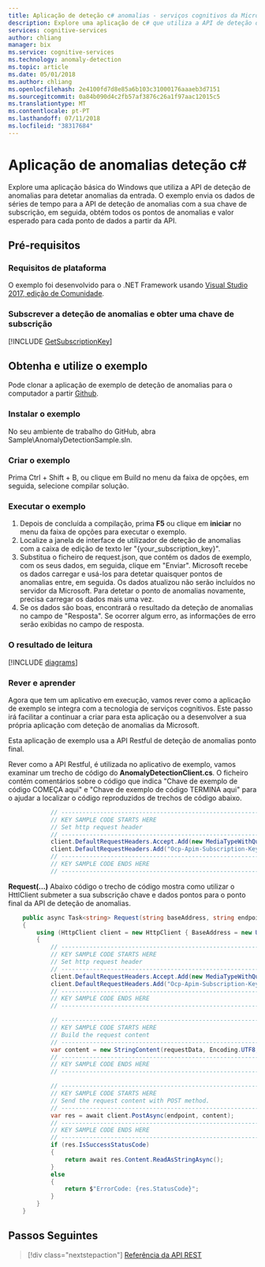 ```yaml
---
title: Aplicação de deteção c# anomalias - serviços cognitivos da Microsoft | Documentos da Microsoft
description: Explore uma aplicação de c# que utiliza a API de deteção de anomalias nos serviços cognitivos da Microsoft. Enviar pontos de dados original a API e obter o valor esperado e os pontos de anomalias.
services: cognitive-services
author: chliang
manager: bix
ms.service: cognitive-services
ms.technology: anomaly-detection
ms.topic: article
ms.date: 05/01/2018
ms.author: chliang
ms.openlocfilehash: 2e4100fd7d8e85a6b103c31000176aaaeb3d7151
ms.sourcegitcommit: 0a84b090d4c2fb57af3876c26a1f97aac12015c5
ms.translationtype: MT
ms.contentlocale: pt-PT
ms.lasthandoff: 07/11/2018
ms.locfileid: "38317684"
---
```

# <a name="anomaly-detection-c-application"></a>Aplicação de anomalias deteção c#

Explore uma aplicação básica do Windows que utiliza a API de deteção de anomalias para detetar anomalias da entrada. O exemplo envia os dados de séries de tempo para a API de deteção de anomalias com a sua chave de subscrição, em seguida, obtém todos os pontos de anomalias e valor esperado para cada ponto de dados a partir da API.

## <a name="prerequisites"></a>Pré-requisitos

### <a name="platform-requirements"></a>Requisitos de plataforma

O exemplo foi desenvolvido para o .NET Framework usando [Visual Studio 2017, edição de Comunidade](https://www.visualstudio.com/products/visual-studio-community-vs). 

### <a name="subscribe-to-anomaly-detection-and-get-a-subscription-key"></a>Subscrever a deteção de anomalias e obter uma chave de subscrição 

[!INCLUDE [GetSubscriptionKey](../includes/get-subscription-key.md)]

## <a name="get-and-use-the-example"></a>Obtenha e utilize o exemplo

Pode clonar a aplicação de exemplo de deteção de anomalias para o computador a partir [Github](https://github.com/MicrosoftAnomalyDetection/csharp-sample.git). 
<a name="Step1"></a>
### <a name="install-the-example"></a>Instalar o exemplo

No seu ambiente de trabalho do GitHub, abra Sample\AnomalyDetectionSample.sln.

<a name="Step2"></a>
### <a name="build-the-example"></a>Criar o exemplo

Prima Ctrl + Shift + B, ou clique em Build no menu da faixa de opções, em seguida, selecione compilar solução.

<a name="Step3"></a>
### <a name="run-the-example"></a>Executar o exemplo

1. Depois de concluída a compilação, prima **F5** ou clique em **iniciar** no menu da faixa de opções para executar o exemplo.
2. Localize a janela de interface de utilizador de deteção de anomalias com a caixa de edição de texto ler "{your_subscription_key}".
3. Substitua o ficheiro de request.json, que contém os dados de exemplo, com os seus dados, em seguida, clique em "Enviar". Microsoft recebe os dados carregar e usá-los para detetar quaisquer pontos de anomalias entre, em seguida. Os dados atualizou não serão incluídos no servidor da Microsoft. Para detetar o ponto de anomalias novamente, precisa carregar os dados mais uma vez.
4. Se os dados são boas, encontrará o resultado da deteção de anomalias no campo de "Resposta". Se ocorrer algum erro, as informações de erro serão exibidas no campo de resposta.

<a name="Review"></a>
### <a name="read-the-result"></a>O resultado de leitura

[!INCLUDE [diagrams](../includes/diagrams.md)]

<a name="Review"></a>
### <a name="review-and-learn"></a>Rever e aprender

Agora que tem um aplicativo em execução, vamos rever como a aplicação de exemplo se integra com a tecnologia de serviços cognitivos. Este passo irá facilitar a continuar a criar para esta aplicação ou a desenvolver a sua própria aplicação com deteção de anomalias da Microsoft.

Esta aplicação de exemplo usa a API Restful de deteção de anomalias ponto final.

Rever como a API Restful, é utilizada no aplicativo de exemplo, vamos examinar um trecho de código do **AnomalyDetectionClient.cs**. O ficheiro contém comentários sobre o código que indica "Chave de exemplo de código COMEÇA aqui" e "Chave de exemplo de código TERMINA aqui" para o ajudar a localizar o código reproduzidos de trechos de código abaixo.

```csharp
            // ----------------------------------------------------------------------
            // KEY SAMPLE CODE STARTS HERE
            // Set http request header
            // ---------------------------------------------------------------------- 
            client.DefaultRequestHeaders.Accept.Add(new MediaTypeWithQualityHeaderValue("application/json"));
            client.DefaultRequestHeaders.Add("Ocp-Apim-Subscription-Key", subscriptionKey);
            // ----------------------------------------------------------------------
            // KEY SAMPLE CODE ENDS HERE 
            // ----------------------------------------------------------------------

```
**Request(...)**  Abaixo código o trecho de código mostra como utilizar o HttlClient submeter a sua subscrição chave e dados pontos para o ponto final da API de deteção de anomalias.

```csharp
    public async Task<string> Request(string baseAddress, string endpoint, string subscriptionKey, string requestData)
    {
        using (HttpClient client = new HttpClient { BaseAddress = new Uri(baseAddress) })
        {
            // ----------------------------------------------------------------------
            // KEY SAMPLE CODE STARTS HERE
            // Set http request header
            // ---------------------------------------------------------------------- 
            client.DefaultRequestHeaders.Accept.Add(new MediaTypeWithQualityHeaderValue("application/json"));
            client.DefaultRequestHeaders.Add("Ocp-Apim-Subscription-Key", subscriptionKey);
            // ----------------------------------------------------------------------
            // KEY SAMPLE CODE ENDS HERE 
            // ----------------------------------------------------------------------

            // ----------------------------------------------------------------------
            // KEY SAMPLE CODE STARTS HERE
            // Build the request content
            // ---------------------------------------------------------------------- 
            var content = new StringContent(requestData, Encoding.UTF8, "application/json");
            // ----------------------------------------------------------------------
            // KEY SAMPLE CODE ENDS HERE 
            // ----------------------------------------------------------------------

            // ----------------------------------------------------------------------
            // KEY SAMPLE CODE STARTS HERE
            // Send the request content with POST method.
            // ---------------------------------------------------------------------- 
            var res = await client.PostAsync(endpoint, content);
            // ----------------------------------------------------------------------
            // KEY SAMPLE CODE ENDS HERE 
            // ----------------------------------------------------------------------
            if (res.IsSuccessStatusCode)
            {
                return await res.Content.ReadAsStringAsync();
            }
            else
            {
                return $"ErrorCode: {res.StatusCode}";
            }
        }
    }
```

## <a name="next-steps"></a>Passos Seguintes

> [!div class="nextstepaction"]
> [Referência da API REST](https://dev.labs.cognitive.microsoft.com/docs/services/anomaly-detection/operations/post-anomalydetection)
